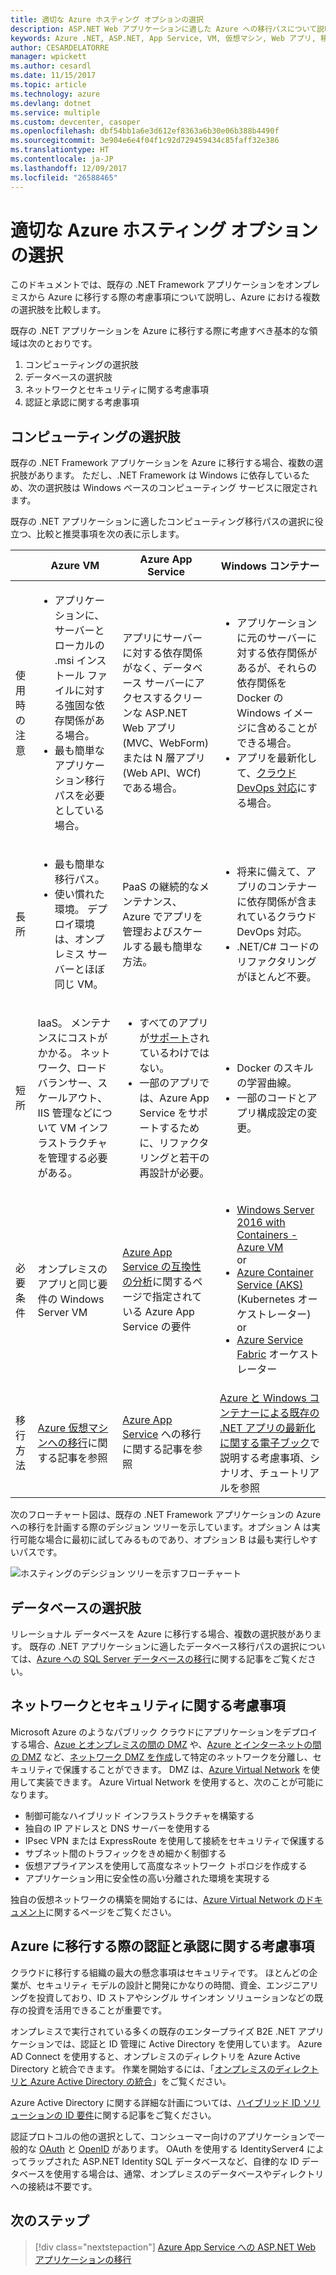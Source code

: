 ```yaml
---
title: 適切な Azure ホスティング オプションの選択
description: ASP.NET Web アプリケーションに適した Azure への移行パスについて説明します。
keywords: Azure .NET, ASP.NET, App Service, VM, 仮想マシン, Web アプリ, 移行する, 移行
author: CESARDELATORRE
manager: wpickett
ms.author: cesardl
ms.date: 11/15/2017
ms.topic: article
ms.technology: azure
ms.devlang: dotnet
ms.service: multiple
ms.custom: devcenter, casoper
ms.openlocfilehash: dbf54bb1a6e3d612ef8363a6b30e06b388b4490f
ms.sourcegitcommit: 3e904e6e4f04f1c92d729459434c85faff32e386
ms.translationtype: HT
ms.contentlocale: ja-JP
ms.lasthandoff: 12/09/2017
ms.locfileid: "26588465"
---
```

# <a name="choose-the-right-azure-hosting-option"></a>適切な Azure ホスティング オプションの選択

このドキュメントでは、既存の .NET Framework アプリケーションをオンプレミスから Azure に移行する際の考慮事項について説明し、Azure における複数の選択肢を比較します。

既存の .NET アプリケーションを Azure に移行する際に考慮すべき基本的な領域は次のとおりです。

1.  コンピューティングの選択肢
2.  データベースの選択肢
3.  ネットワークとセキュリティに関する考慮事項
4.  認証と承認に関する考慮事項

## <a name="compute-choices"></a>コンピューティングの選択肢

既存の .NET Framework アプリケーションを Azure に移行する場合、複数の選択肢があります。  ただし、.NET Framework は Windows に依存しているため、次の選択肢は Windows ベースのコンピューティング サービスに限定されます。

既存の .NET アプリケーションに適したコンピューティング移行パスの選択に役立つ、比較と推奨事項を次の表に示します。

|                 | Azure VM | Azure App Service | Windows コンテナー |
|-----------------|-----------|-------------------|--------------------|
|使用時の注意      |<ul><li>アプリケーションに、サーバーとローカルの .msi インストール ファイルに対する強固な依存関係がある場合。</li><li>最も簡単なアプリケーション移行パスを必要としている場合。</li></ul>|アプリにサーバーに対する依存関係がなく、データベース サーバーにアクセスするクリーンな ASP.NET Web アプリ (MVC、WebForm) または N 層アプリ (Web API、WCf) である場合。 |<ul><li>アプリケーションに元のサーバーに対する依存関係があるが、それらの依存関係を Docker の Windows イメージに含めることができる場合。</li><li>アプリを最新化して、[クラウド DevOps 対応](https://docs.microsoft.com/dotnet/standard/modernize-with-azure-and-containers/lift-and-shift-existing-apps-devops/reasons-to-lift-and-shift-existing-net-apps-to-cloud-devops-ready-applications)にする場合。</li></ul>|
|長所  |<ul><li>最も簡単な移行パス。</li><li>使い慣れた環境。 デプロイ環境は、オンプレミス サーバーとほぼ同じ VM。</li></ul> |PaaS の継続的なメンテナンス、Azure でアプリを管理およびスケールする最も簡単な方法。 |<ul><li>将来に備えて、アプリのコンテナーに依存関係が含まれているクラウド DevOps 対応。</li><li>.NET/C# コードのリファクタリングがほとんど不要。</li></ul> |
|短所             |IaaS。 メンテナンスにコストがかかる。 ネットワーク、ロード バランサー、スケールアウト、IIS 管理などについて VM インフラストラクチャを管理する必要がある。 |<ul><li>すべてのアプリが[サポート](http://www.migratetoazure.net/ReadinessAssessment)されているわけではない。</li><li>一部のアプリでは、Azure App Service をサポートするために、リファクタリングと若干の再設計が必要。</li></ul> |<ul><li>Docker のスキルの学習曲線。</li><li>一部のコードとアプリ構成設定の変更。</li></ul>|
|必要条件 |オンプレミスのアプリと同じ要件の Windows Server VM | [Azure App Service の互換性の分析](https://www.migratetoazure.net/Resources)に関するページで指定されている Azure App Service の要件 |<ul><li>[Windows Server 2016 with Containers - Azure VM](https://azuremarketplace.microsoft.com/marketplace/apps/Microsoft.WindowsServer?tab=Overview)<br />or</li><li>[Azure Container Service (AKS)](https://azure.microsoft.com/services/container-service/) (Kubernetes オーケストレーター)<br />or<li>[Azure Service Fabric](https://azure.microsoft.com/services/service-fabric/) オーケストレーター</li></ul> |
|移行方法 |[Azure 仮想マシンへの移行](https://go.microsoft.com/fwlink/?linkid=862531)に関する記事を参照 | [Azure App Service](https://go.microsoft.com/fwlink/?linkid=862532) への移行に関する記事を参照 | [Azure と Windows コンテナーによる既存の .NET アプリの最新化に関する電子ブック](https://aka.ms/liftandshiftwithcontainersebook)で説明する考慮事項、シナリオ、チュートリアルを参照 |

 次のフローチャート図は、既存の .NET Framework アプリケーションの Azure への移行を計画する際のデシジョン ツリーを示しています。オプション A は実行可能な場合に最初に試してみるものであり、オプション B は最も実行しやすいパスです。

![ホスティングのデシジョン ツリーを示すフローチャート](media/dotnet-howto-choose-migration/decision-tree.png)

## <a name="database-choices"></a>データベースの選択肢

リレーショナル データベースを Azure に移行する場合、複数の選択肢があります。 既存の .NET アプリケーションに適したデータベース移行パスの選択については、[Azure への SQL Server データベースの移行](https://go.microsoft.com/fwlink/?linkid=862533)に関する記事をご覧ください。

## <a name="networking-and-security-considerations"></a>ネットワークとセキュリティに関する考慮事項

Microsoft Azure のようなパブリック クラウドにアプリケーションをデプロイする場合、[Azue とオンプレミスの間の DMZ](https://docs.microsoft.com/azure/architecture/reference-architectures/dmz/secure-vnet-hybrid) や、[Azure とインターネットの間の DMZ](https://docs.microsoft.com/azure/architecture/reference-architectures/dmz/secure-vnet-dmz) など、[ネットワーク DMZ を作成](https://docs.microsoft.com/azure/architecture/reference-architectures/dmz/)して特定のネットワークを分離し、セキュリティで保護することができます。 DMZ は、[Azure Virtual Network](https://docs.microsoft.com/azure/virtual-network/virtual-networks-overview) を使用して実装できます。
Azure Virtual Network を使用すると、次のことが可能になります。

- 制御可能なハイブリッド インフラストラクチャを構築する
- 独自の IP アドレスと DNS サーバーを使用する
- IPsec VPN または ExpressRoute を使用して接続をセキュリティで保護する
- サブネット間のトラフィックをきめ細かく制御する
- 仮想アプライアンスを使用して高度なネットワーク トポロジを作成する
- アプリケーション用に安全性の高い分離された環境を実現する
 
独自の仮想ネットワークの構築を開始するには、[Azure Virtual Network のドキュメント](https://docs.microsoft.com/azure/virtual-network/)に関するページをご覧ください。

## <a name="authentication-and-authorization-considerations-when-migrating-to-azure"></a>Azure に移行する際の認証と承認に関する考慮事項

クラウドに移行する組織の最大の懸念事項はセキュリティです。 ほとんどの企業が、セキュリティ モデルの設計と開発にかなりの時間、資金、エンジニアリングを投資しており、ID ストアやシングル サインオン ソリューションなどの既存の投資を活用できることが重要です。

オンプレミスで実行されている多くの既存のエンタープライズ B2E .NET アプリケーションでは、認証と ID 管理に Active Directory を使用しています。  Azure AD Connect を使用すると、オンプレミスのディレクトリを Azure Active Directory と統合できます。  作業を開始するには、「[オンプレミスのディレクトリと Azure Active Directory の統合](https://docs.microsoft.com/azure/active-directory/connect/active-directory-aadconnect)」をご覧ください。

Azure Active Directory に関する詳細な計画については、[ハイブリッド ID ソリューションの ID 要件](https://docs.microsoft.com/azure/active-directory/active-directory-hybrid-identity-design-considerations-business-needs)に関する記事をご覧ください。

認証プロトコルの他の選択として、コンシューマー向けのアプリケーションで一般的な [OAuth](https://en.wikipedia.org/wiki/OAuth) と [OpenID](https://en.wikipedia.org/wiki/OpenID) があります。  OAuth を使用する IdentityServer4 によってラップされた ASP.NET Identity SQL データベースなど、自律的な ID データベースを使用する場合は、通常、オンプレミスのデータベースやディレクトリへの接続は不要です。

## <a name="next-steps"></a>次のステップ

> [!div class="nextstepaction"]
> [Azure App Service への ASP.NET Web アプリケーションの移行](dotnet-howto-migrate-app-service.md)